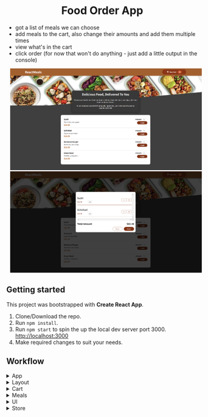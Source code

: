 <h1 align="center">Food Order App</h1>

- got a list of meals we can choose
- add meals to the cart, also change their amounts and add them multiple times
- view what's in the cart
- click order (for now that won't do anything - just add a little output in the console)

<p>
    <img src="/src/assets/meals1.png" hspace="10" >
    <img src="/src/assets/meals2.png" hspace="10" >
</p>

## Getting started

This project was bootstrapped with **Create React App**.

1. Clone/Download the repo.
2. Run `npm install`.
3. Run `npm start` to spin the up the local dev server port 3000. [http://localhost:3000](http://localhost:3000/ "http://localhost:3000")
4. Make required changes to suit your needs.

## Workflow

<details>
           <summary>App</summary>
           <ul>
                <li>components 'Header' and 'Meals'</li>
                <li>'useState' for evaluating dinamic expression and rendering component 'Cart'</li>
                <li>using 'CartProvider' component to wrap all components that need access to the cart (all components that are displayed in App component)</li>
            </ul>
</details>

<details>
    <summary>Layout</summary>
        <ul>
        <li>Header
            <ul>
            <li>2 blocks: header toolbar and image below the header</li>
            </ul>
        </li>
        <li>HeaderCartButton
            <ul>
                <li>button (with icon, text and number)</li>
            </ul>
        </li>
        </ul>
</details>

<details>
    <summary>Cart</summary>
        <ul>
        <li>CartIcon
            <ul>
            <li>icon cart</li>
            </ul>
        </li>
        <li>Cart
            <ul>
                <li>display Cart in form of a modal, so return 'Modal' inside which I render 'cartItems'</li>
                <li>2 div: with total amount and with cart actions (close and order button)</li>
                <li>'cartItems' - map all cart items to cartItem JSX elements</li>
                <ul>
                    <li>map to this array of objects {[ ]}</li>
                    <li>print the list item (li) with 'item.name'</li>
                    <li>wrap it with an unordered list (ul)</li>
                </ul>
            </ul>
        </li>
        </ul>
</details>

<details>
    <summary>Meals</summary>
        <ul>
        <li>Meals
            <ul>
            <li>components 'MealsSummary' and 'AvailableMeals'</li>
            </ul>
        </li>
        <li>MealsSummary
            <ul>
                <li>title and summary description</li>
            </ul>
        </li>
        <li>AvailabeleMeals
            <ul>
            <li>dummy meals data</li>
            <li>rendering data from js object to array of jsx elements</li>
            <li>pass 'DUMMY_MEALS' through 'map' method and insert the 'MealItem' component</li>
            </ul>
        </li>
        <li>MealItem
            <ul>
                <li>card layout containing details about each item including name, description, price per unit, quantity available</li>
                <li>2 div el: first with title, description and ssecond with price and form that allow user to enter the amount of food he wants in the basket (form component 'MealItemForm'</li>
            </ul>
        </li>
        <li>MealItemForm
            <ul>
                <li>'Input' and 'button' inside rendered 'form'</li>
                <li>'Input' component (inside the UI) contains a label prop and an input prop that with an JS object - type, min and max for amount limit</li>
            </ul>
        </li>
        </ul>
</details>

<details>
    <summary>UI</summary>
        <ul>
        <li>Card
            <ul>
            <li>crating wrapper component for every meal</li>
            <li>return a div that wraps children props so that anything passed between the opening and closing brackets of the Card component ends up being used inside the Card</li>
            </ul>
        </li>
        <li>Input
            <ul>
                <li>return a label and input inside div</li>
            </ul>
        </li>
        <li>Modal
            <ul>
            <li>using React 'Portal' for our background (behind a modal layer that blocks interaction with the rest of the page), and render modal overlay itself with React Portal</li>
            <li>creating 'Backdrop' and 'ModalOverlay' components</li>
            <li>return some markup where are backdrop and an overlay one to the other ('Fragment' wrap Backdrop and ModalOverlay)</li>
            <li>to make sure that the HTML code is not thrown around, we use Portals - output 2 dynamic expressions { }{ } inside Fragment and call the 'createPortal' method</li>
                <ul>
                    <li>'portalElement' is constant that accesses 'document.getElementById('overlays')' selected div from the index.html public file</li>
                    <li>pass that portalElement as the second argument to both create portal calls</li>
                    </ul>
            </ul>
        </li>
        </ul>
</details>

<details>
    <summary>Store</summary>
        <ul>
        <li>cart-context
            <ul>
                <li>'React.createContext'</li>
                <li>aray of items for managing several items in the cart</li>
                <li>'totalAmount' is zero initially</li>
                <li>two functions that update context -> 'addItem' function that receives the item to be added and the 'removeItem' function that receives the ID to identify the item that should be removed from the cart</li>
            </ul>
        </li>
        <li>CartProvider
            <ul>
                <li>contain a CartProvider component that receives props and will manage the current data context and provide that context to all components that want access to it</li>
                <li>import 'CartContext' from 'cart-context' and return the JSX code by 'CartContext.Provider'</li>
                <li>Passing props.children between CartContext.Provider. This allows us to wrap all the components that should get access to this context with CartProvider component. Also add all the logic for managing the context data to this component, so that everything is contained in one component and no other component has to deal with it.</li> 
                <li>helper 'cartContext' constant is simply an object with totalAmount, items, addItem, removeItem.</li>
                <ul>
                    <li>'addItem' and 'removeItem' in 'cartContext' object point to 'addItemToCartHandler' and 'removeItemFromCartHandler' functions</li>
                    <li>'cartContext' object is set as the value for the value prop on the 'CartContext.Provider'</li>
                </ul>
                <li>Once a Provider (with the requested value) is used, that Provider no longer has access to the set default content within createContext</li>
            </ul>
        </li>
        </ul>
</details>
